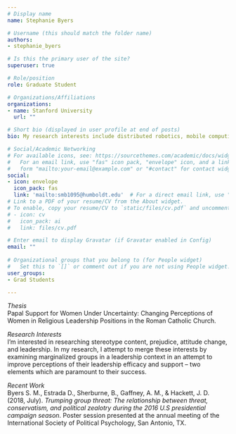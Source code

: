 ```yaml
---
# Display name
name: Stephanie Byers

# Username (this should match the folder name)
authors:
- stephanie_byers

# Is this the primary user of the site?
superuser: true

# Role/position
role: Graduate Student

# Organizations/Affiliations
organizations:
- name: Stanford University
  url: ""

# Short bio (displayed in user profile at end of posts)
bio: My research interests include distributed robotics, mobile computing and programmable matter.

# Social/Academic Networking
# For available icons, see: https://sourcethemes.com/academic/docs/widgets/#icons
#   For an email link, use "fas" icon pack, "envelope" icon, and a link in the
#   form "mailto:your-email@example.com" or "#contact" for contact widget.
social:
- icon: envelope
  icon_pack: fas
  link: 'mailto:smb1095@humboldt.edu'  # For a direct email link, use "mailto:test@example.org".
# Link to a PDF of your resume/CV from the About widget.
# To enable, copy your resume/CV to `static/files/cv.pdf` and uncomment the lines below.  
# - icon: cv
#   icon_pack: ai
#   link: files/cv.pdf

# Enter email to display Gravatar (if Gravatar enabled in Config)
email: ""
  
# Organizational groups that you belong to (for People widget)
#   Set this to `[]` or comment out if you are not using People widget.  
user_groups:
- Grad Students

---
```


<p><i>Thesis</i><br>
Papal Support for Women Under Uncertainty: Changing Perceptions of Women in Religious Leadership Positions in the Roman Catholic Church.</p>

<p><i>Research Interests</i><br>
I’m interested in researching stereotype content, prejudice, attitude change, and leadership. In my research, I attempt to merge these interests by examining marginalized groups in a leadership context in an attempt to improve perceptions of their leadership efficacy and support – two elements which are paramount to their success.</p>

<p><i>Recent Work</i><br>
Byers S. M., Estrada D., Sherburne, B., Gaffney, A. M., & Hackett, J. D. (2018, July). <i>Trumping group threat: The relationship between threat, conservatism, and political zealotry during the 2016 U.S presidential campaign season</i>. Poster session presented at the annual meeting of the International Society of Political Psychology, San Antonio, TX.</p>
